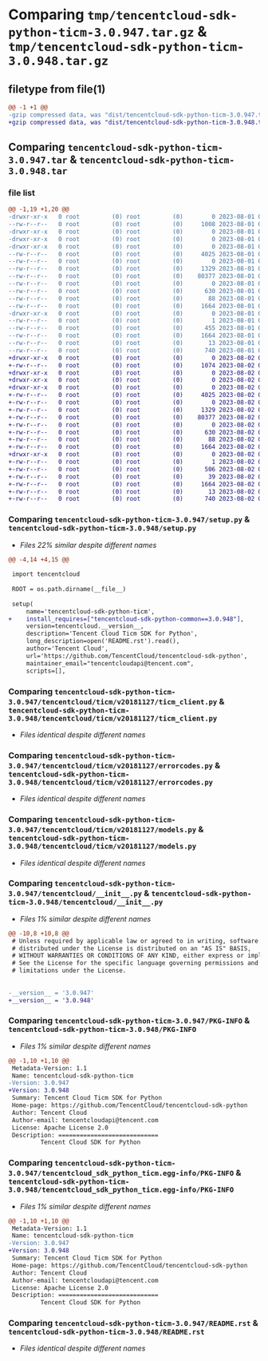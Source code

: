 # Comparing `tmp/tencentcloud-sdk-python-ticm-3.0.947.tar.gz` & `tmp/tencentcloud-sdk-python-ticm-3.0.948.tar.gz`

## filetype from file(1)

```diff
@@ -1 +1 @@
-gzip compressed data, was "dist/tencentcloud-sdk-python-ticm-3.0.947.tar", last modified: Tue Aug  1 00:57:58 2023, max compression
+gzip compressed data, was "dist/tencentcloud-sdk-python-ticm-3.0.948.tar", last modified: Wed Aug  2 00:39:26 2023, max compression
```

## Comparing `tencentcloud-sdk-python-ticm-3.0.947.tar` & `tencentcloud-sdk-python-ticm-3.0.948.tar`

### file list

```diff
@@ -1,19 +1,20 @@
-drwxr-xr-x   0 root         (0) root         (0)        0 2023-08-01 00:57:58.000000 tencentcloud-sdk-python-ticm-3.0.947/
--rw-r--r--   0 root         (0) root         (0)     1008 2023-08-01 00:57:58.000000 tencentcloud-sdk-python-ticm-3.0.947/setup.py
-drwxr-xr-x   0 root         (0) root         (0)        0 2023-08-01 00:57:58.000000 tencentcloud-sdk-python-ticm-3.0.947/tencentcloud/
-drwxr-xr-x   0 root         (0) root         (0)        0 2023-08-01 00:57:58.000000 tencentcloud-sdk-python-ticm-3.0.947/tencentcloud/ticm/
-drwxr-xr-x   0 root         (0) root         (0)        0 2023-08-01 00:57:58.000000 tencentcloud-sdk-python-ticm-3.0.947/tencentcloud/ticm/v20181127/
--rw-r--r--   0 root         (0) root         (0)     4025 2023-08-01 00:57:58.000000 tencentcloud-sdk-python-ticm-3.0.947/tencentcloud/ticm/v20181127/ticm_client.py
--rw-r--r--   0 root         (0) root         (0)        0 2023-08-01 00:57:58.000000 tencentcloud-sdk-python-ticm-3.0.947/tencentcloud/ticm/v20181127/__init__.py
--rw-r--r--   0 root         (0) root         (0)     1329 2023-08-01 00:57:58.000000 tencentcloud-sdk-python-ticm-3.0.947/tencentcloud/ticm/v20181127/errorcodes.py
--rw-r--r--   0 root         (0) root         (0)    80377 2023-08-01 00:57:58.000000 tencentcloud-sdk-python-ticm-3.0.947/tencentcloud/ticm/v20181127/models.py
--rw-r--r--   0 root         (0) root         (0)        0 2023-08-01 00:57:58.000000 tencentcloud-sdk-python-ticm-3.0.947/tencentcloud/ticm/__init__.py
--rw-r--r--   0 root         (0) root         (0)      630 2023-08-01 00:57:58.000000 tencentcloud-sdk-python-ticm-3.0.947/tencentcloud/__init__.py
--rw-r--r--   0 root         (0) root         (0)       88 2023-08-01 00:57:58.000000 tencentcloud-sdk-python-ticm-3.0.947/setup.cfg
--rw-r--r--   0 root         (0) root         (0)     1664 2023-08-01 00:57:58.000000 tencentcloud-sdk-python-ticm-3.0.947/PKG-INFO
-drwxr-xr-x   0 root         (0) root         (0)        0 2023-08-01 00:57:58.000000 tencentcloud-sdk-python-ticm-3.0.947/tencentcloud_sdk_python_ticm.egg-info/
--rw-r--r--   0 root         (0) root         (0)        1 2023-08-01 00:57:58.000000 tencentcloud-sdk-python-ticm-3.0.947/tencentcloud_sdk_python_ticm.egg-info/dependency_links.txt
--rw-r--r--   0 root         (0) root         (0)      455 2023-08-01 00:57:58.000000 tencentcloud-sdk-python-ticm-3.0.947/tencentcloud_sdk_python_ticm.egg-info/SOURCES.txt
--rw-r--r--   0 root         (0) root         (0)     1664 2023-08-01 00:57:58.000000 tencentcloud-sdk-python-ticm-3.0.947/tencentcloud_sdk_python_ticm.egg-info/PKG-INFO
--rw-r--r--   0 root         (0) root         (0)       13 2023-08-01 00:57:58.000000 tencentcloud-sdk-python-ticm-3.0.947/tencentcloud_sdk_python_ticm.egg-info/top_level.txt
--rw-r--r--   0 root         (0) root         (0)      740 2023-08-01 00:57:58.000000 tencentcloud-sdk-python-ticm-3.0.947/README.rst
+drwxr-xr-x   0 root         (0) root         (0)        0 2023-08-02 00:39:26.000000 tencentcloud-sdk-python-ticm-3.0.948/
+-rw-r--r--   0 root         (0) root         (0)     1074 2023-08-02 00:39:26.000000 tencentcloud-sdk-python-ticm-3.0.948/setup.py
+drwxr-xr-x   0 root         (0) root         (0)        0 2023-08-02 00:39:26.000000 tencentcloud-sdk-python-ticm-3.0.948/tencentcloud/
+drwxr-xr-x   0 root         (0) root         (0)        0 2023-08-02 00:39:26.000000 tencentcloud-sdk-python-ticm-3.0.948/tencentcloud/ticm/
+drwxr-xr-x   0 root         (0) root         (0)        0 2023-08-02 00:39:26.000000 tencentcloud-sdk-python-ticm-3.0.948/tencentcloud/ticm/v20181127/
+-rw-r--r--   0 root         (0) root         (0)     4025 2023-08-02 00:39:26.000000 tencentcloud-sdk-python-ticm-3.0.948/tencentcloud/ticm/v20181127/ticm_client.py
+-rw-r--r--   0 root         (0) root         (0)        0 2023-08-02 00:39:26.000000 tencentcloud-sdk-python-ticm-3.0.948/tencentcloud/ticm/v20181127/__init__.py
+-rw-r--r--   0 root         (0) root         (0)     1329 2023-08-02 00:39:26.000000 tencentcloud-sdk-python-ticm-3.0.948/tencentcloud/ticm/v20181127/errorcodes.py
+-rw-r--r--   0 root         (0) root         (0)    80377 2023-08-02 00:39:26.000000 tencentcloud-sdk-python-ticm-3.0.948/tencentcloud/ticm/v20181127/models.py
+-rw-r--r--   0 root         (0) root         (0)        0 2023-08-02 00:39:26.000000 tencentcloud-sdk-python-ticm-3.0.948/tencentcloud/ticm/__init__.py
+-rw-r--r--   0 root         (0) root         (0)      630 2023-08-02 00:39:26.000000 tencentcloud-sdk-python-ticm-3.0.948/tencentcloud/__init__.py
+-rw-r--r--   0 root         (0) root         (0)       88 2023-08-02 00:39:26.000000 tencentcloud-sdk-python-ticm-3.0.948/setup.cfg
+-rw-r--r--   0 root         (0) root         (0)     1664 2023-08-02 00:39:26.000000 tencentcloud-sdk-python-ticm-3.0.948/PKG-INFO
+drwxr-xr-x   0 root         (0) root         (0)        0 2023-08-02 00:39:26.000000 tencentcloud-sdk-python-ticm-3.0.948/tencentcloud_sdk_python_ticm.egg-info/
+-rw-r--r--   0 root         (0) root         (0)        1 2023-08-02 00:39:26.000000 tencentcloud-sdk-python-ticm-3.0.948/tencentcloud_sdk_python_ticm.egg-info/dependency_links.txt
+-rw-r--r--   0 root         (0) root         (0)      506 2023-08-02 00:39:26.000000 tencentcloud-sdk-python-ticm-3.0.948/tencentcloud_sdk_python_ticm.egg-info/SOURCES.txt
+-rw-r--r--   0 root         (0) root         (0)       39 2023-08-02 00:39:26.000000 tencentcloud-sdk-python-ticm-3.0.948/tencentcloud_sdk_python_ticm.egg-info/requires.txt
+-rw-r--r--   0 root         (0) root         (0)     1664 2023-08-02 00:39:26.000000 tencentcloud-sdk-python-ticm-3.0.948/tencentcloud_sdk_python_ticm.egg-info/PKG-INFO
+-rw-r--r--   0 root         (0) root         (0)       13 2023-08-02 00:39:26.000000 tencentcloud-sdk-python-ticm-3.0.948/tencentcloud_sdk_python_ticm.egg-info/top_level.txt
+-rw-r--r--   0 root         (0) root         (0)      740 2023-08-02 00:39:26.000000 tencentcloud-sdk-python-ticm-3.0.948/README.rst
```

### Comparing `tencentcloud-sdk-python-ticm-3.0.947/setup.py` & `tencentcloud-sdk-python-ticm-3.0.948/setup.py`

 * *Files 22% similar despite different names*

```diff
@@ -4,14 +4,15 @@
 
 import tencentcloud
 
 ROOT = os.path.dirname(__file__)
 
 setup(
     name='tencentcloud-sdk-python-ticm',
+    install_requires=["tencentcloud-sdk-python-common==3.0.948"],
     version=tencentcloud.__version__,
     description='Tencent Cloud Ticm SDK for Python',
     long_description=open('README.rst').read(),
     author='Tencent Cloud',
     url='https://github.com/TencentCloud/tencentcloud-sdk-python',
     maintainer_email="tencentcloudapi@tencent.com",
     scripts=[],
```

### Comparing `tencentcloud-sdk-python-ticm-3.0.947/tencentcloud/ticm/v20181127/ticm_client.py` & `tencentcloud-sdk-python-ticm-3.0.948/tencentcloud/ticm/v20181127/ticm_client.py`

 * *Files identical despite different names*

### Comparing `tencentcloud-sdk-python-ticm-3.0.947/tencentcloud/ticm/v20181127/errorcodes.py` & `tencentcloud-sdk-python-ticm-3.0.948/tencentcloud/ticm/v20181127/errorcodes.py`

 * *Files identical despite different names*

### Comparing `tencentcloud-sdk-python-ticm-3.0.947/tencentcloud/ticm/v20181127/models.py` & `tencentcloud-sdk-python-ticm-3.0.948/tencentcloud/ticm/v20181127/models.py`

 * *Files identical despite different names*

### Comparing `tencentcloud-sdk-python-ticm-3.0.947/tencentcloud/__init__.py` & `tencentcloud-sdk-python-ticm-3.0.948/tencentcloud/__init__.py`

 * *Files 1% similar despite different names*

```diff
@@ -10,8 +10,8 @@
 # Unless required by applicable law or agreed to in writing, software
 # distributed under the License is distributed on an "AS IS" BASIS,
 # WITHOUT WARRANTIES OR CONDITIONS OF ANY KIND, either express or implied.
 # See the License for the specific language governing permissions and
 # limitations under the License.
 
 
-__version__ = '3.0.947'
+__version__ = '3.0.948'
```

### Comparing `tencentcloud-sdk-python-ticm-3.0.947/PKG-INFO` & `tencentcloud-sdk-python-ticm-3.0.948/PKG-INFO`

 * *Files 1% similar despite different names*

```diff
@@ -1,10 +1,10 @@
 Metadata-Version: 1.1
 Name: tencentcloud-sdk-python-ticm
-Version: 3.0.947
+Version: 3.0.948
 Summary: Tencent Cloud Ticm SDK for Python
 Home-page: https://github.com/TencentCloud/tencentcloud-sdk-python
 Author: Tencent Cloud
 Author-email: tencentcloudapi@tencent.com
 License: Apache License 2.0
 Description: ============================
         Tencent Cloud SDK for Python
```

### Comparing `tencentcloud-sdk-python-ticm-3.0.947/tencentcloud_sdk_python_ticm.egg-info/PKG-INFO` & `tencentcloud-sdk-python-ticm-3.0.948/tencentcloud_sdk_python_ticm.egg-info/PKG-INFO`

 * *Files 1% similar despite different names*

```diff
@@ -1,10 +1,10 @@
 Metadata-Version: 1.1
 Name: tencentcloud-sdk-python-ticm
-Version: 3.0.947
+Version: 3.0.948
 Summary: Tencent Cloud Ticm SDK for Python
 Home-page: https://github.com/TencentCloud/tencentcloud-sdk-python
 Author: Tencent Cloud
 Author-email: tencentcloudapi@tencent.com
 License: Apache License 2.0
 Description: ============================
         Tencent Cloud SDK for Python
```

### Comparing `tencentcloud-sdk-python-ticm-3.0.947/README.rst` & `tencentcloud-sdk-python-ticm-3.0.948/README.rst`

 * *Files identical despite different names*


